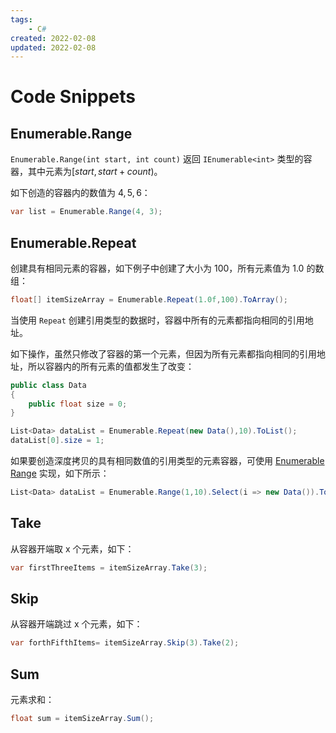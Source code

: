 ```yaml
---
tags:
    - C#
created: 2022-02-08
updated: 2022-02-08
---
```


# Code Snippets

## Enumerable.Range

`Enumerable.Range(int start, int count)` 返回 `IEnumerable<int>` 类型的容器，其中元素为$[start, start+count)$。

如下创造的容器内的数值为 $4,5,6$：
```csharp
var list = Enumerable.Range(4, 3);
```

## Enumerable.Repeat

创建具有相同元素的容器，如下例子中创建了大小为 $100$，所有元素值为 $1.0$ 的数组：
```csharp
float[] itemSizeArray = Enumerable.Repeat(1.0f,100).ToArray();
```

当使用 `Repeat` 创建引用类型的数据时，容器中所有的元素都指向相同的引用地址。

如下操作，虽然只修改了容器的第一个元素，但因为所有元素都指向相同的引用地址，所以容器内的所有元素的值都发生了改变：
```csharp
public class Data
{
    public float size = 0;
}

List<Data> dataList = Enumerable.Repeat(new Data(),10).ToList();
dataList[0].size = 1;
```

如果要创造深度拷贝的具有相同数值的引用类型的元素容器，可使用 [Enumerable Range](#Enumerable%20Range) 实现，如下所示：
```csharp
List<Data> dataList = Enumerable.Range(1,10).Select(i => new Data()).ToList();
```

## Take

从容器开端取 x 个元素，如下：
```csharp
var firstThreeItems = itemSizeArray.Take(3);
```

## Skip

从容器开端跳过 x 个元素，如下：

```csharp
var forthFifthItems= itemSizeArray.Skip(3).Take(2);
```

## Sum

元素求和：
```csharp
float sum = itemSizeArray.Sum();
```